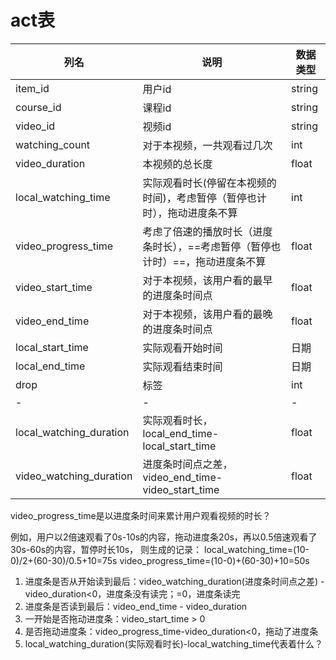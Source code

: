 # act表

| 列名                    | 说明                                                         | 数据类型 |
| ----------------------- | ------------------------------------------------------------ | -------- |
| item_id                 | 用户id                                                       | string   |
| course_id               | 课程id                                                       | string   |
| video_id                | 视频id                                                       | string   |
| watching_count          | 对于本视频，一共观看过几次                                   | int      |
| video_duration          | 本视频的总长度                                               | float    |
| local_watching_time     | 实际观看时长(停留在本视频的时间)，考虑暂停（暂停也计时），拖动进度条不算 | int      |
| video_progress_time     | 考虑了倍速的播放时长（进度条时长），==考虑暂停（暂停也计时）==，拖动进度条不算 | float    |
| video_start_time        | 对于本视频，该用户看的最早的进度条时间点                     | float    |
| video_end_time          | 对于本视频，该用户看的最晚的进度条时间点                     | float    |
| local_start_time        | 实际观看开始时间                                             | 日期     |
| local_end_time          | 实际观看结束时间                                             | 日期     |
| drop                    | 标签                                                         | int      |
| -                       | -                                                            | -        |
| local_watching_duration | 实际观看时长，local_end_time-local_start_time                | float    |
| video_watching_duration | 进度条时间点之差，video_end_time-video_start_time            | float    |

video_progress_time是以进度条时间来累计用户观看视频的时长？

例如，用户以2倍速观看了0s-10s的内容，拖动进度条20s，再以0.5倍速观看了30s-60s的内容，暂停时长10s，
则生成的记录：
local_watching_time=(10-0)/2+(60-30)/0.5+10=75s
video_progress_time=(10-0)+(60-30)+10=50s

1. 进度条是否从开始读到最后：video_watching_duration(进度条时间点之差) - video_duration<0，进度条没有读完；=0，进度条读完
2. 进度条是否读到最后：video_end_time - video_duration
3. 一开始是否拖动进度条：video_start_time > 0
4. 是否拖动进度条：video_progress_time-video_duration<0，拖动了进度条
5. local_watching_duration(实际观看时长)-local_watching_time代表着什么？